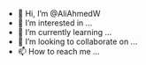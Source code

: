 - 👋 Hi, I’m @AliAhmedW
- 👀 I’m interested in ...
- 🌱 I’m currently learning ...
- 💞️ I’m looking to collaborate on ...
- 📫 How to reach me ...

<!---
AliAhmedW/AliAhmedW is a ✨ special ✨ repository because its `README.md` (this file) appears on your GitHub profile.
You can click the Preview link to take a look at your changes.
--->
